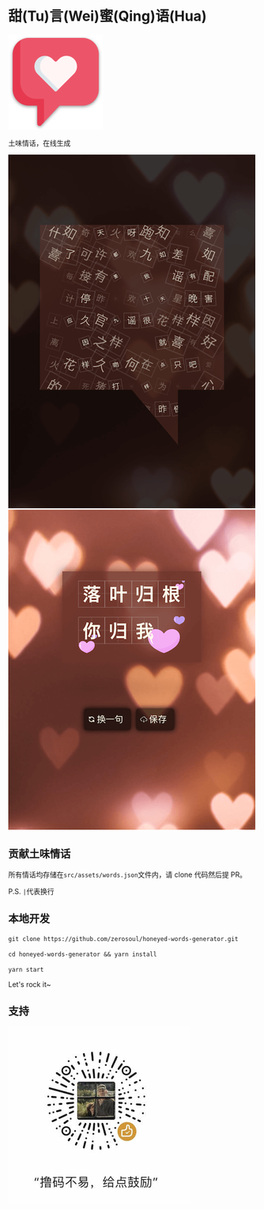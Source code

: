 # 甜(Tu)言(Wei)蜜(Qing)语(Hua)

![logo](public/android-chrome-192x192.png)

土味情话，在线生成

![demo random words](demo.random.words.png)
![demo words result](demo.result.png)

## 贡献土味情话

所有情话均存储在`src/assets/words.json`文件内，请 clone 代码然后提 PR。

P.S. `|`代表换行

## 本地开发

`git clone https://github.com/zerosoul/honeyed-words-generator.git`

`cd honeyed-words-generator && yarn install`

`yarn start`

Let's rock it~

## 支持

![赞赏码](src/assets/img/reward.jpg)
